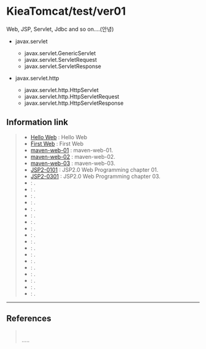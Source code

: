 KieaTomcat/test/ver01
=====================
Web, JSP, Servlet, Jdbc and so on....(안녕)

- javax.servlet  
	- javax.servlet.GenericServlet  
	- javax.servlet.ServletRequest  
	- javax.servlet.ServletResponse  
  
- javax.servlet.http  
	- javax.servlet.http.HttpServlet  
	- javax.servlet.http.HttpServletRequest  
	- javax.servlet.http.HttpServletResponse  



Information link
----------------
> - [Hello Web](https://github.com/grtlinux/KieaTomcat/tree/master/test/ver01/Hello "Hello Web") : Hello Web  
> - [First Web](https://github.com/grtlinux/KieaTomcat/tree/master/test/ver01/First "First Web") : First Web  
> - [maven-web-01](https://github.com/grtlinux/KieaTomcat/tree/master/test/ver01/maven-web-01 "maven-web-01") : maven-web-01.  
> - [maven-web-02](https://github.com/grtlinux/KieaTomcat/tree/master/test/ver01/maven-web-02 "maven-web-02") : maven-web-02.  
> - [maven-web-03](https://github.com/grtlinux/KieaTomcat/tree/master/test/ver01/maven-web-03 "maven-web-03") : maven-web-03.  
> - [JSP2-0101](https://github.com/grtlinux/KieaTomcat/tree/master/test/ver01/JSP2-0101 "JSP2-0101") : JSP2.0 Web Programming chapter 01.  
> - [JSP2-0301](https://github.com/grtlinux/KieaTomcat/tree/master/test/ver01/JSP2-0301 "JSP2-0301") : JSP2.0 Web Programming chapter 03.  
> - []( "") : .  
> - []( "") : .  
> - []( "") : .  
> - []( "") : .  
> - []( "") : .  
> - []( "") : .  
> - []( "") : .  
> - []( "") : .  
> - []( "") : .  
> - []( "") : .  
> - []( "") : .  
> - []( "") : .  
> - []( "") : .  
> - []( "") : .  
> - []( "") : .  
> - []( "") : .  
> - []( "") : .  
> - []( "") : .  

----------


References
----------
> []("")  
.....
